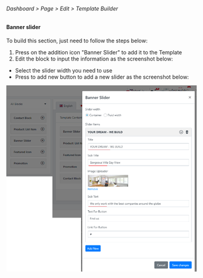 ###### Dashboard &gt; Page &gt; Edit &gt; Template Builder 

#### Banner slider 

 To build this section, just need to follow the steps below:

1. Press on the addition icon "Banner Slider" to add it to the Template
2. Edit the block to input the information as the screenshot below:
 
- Select the slider width you need to use
- Press to add new button to add a new slider as the screenshot below:
 
![](/assets/images/banner-slider-block/7d9984389e4899d59c3cf62af45d652a.png)
